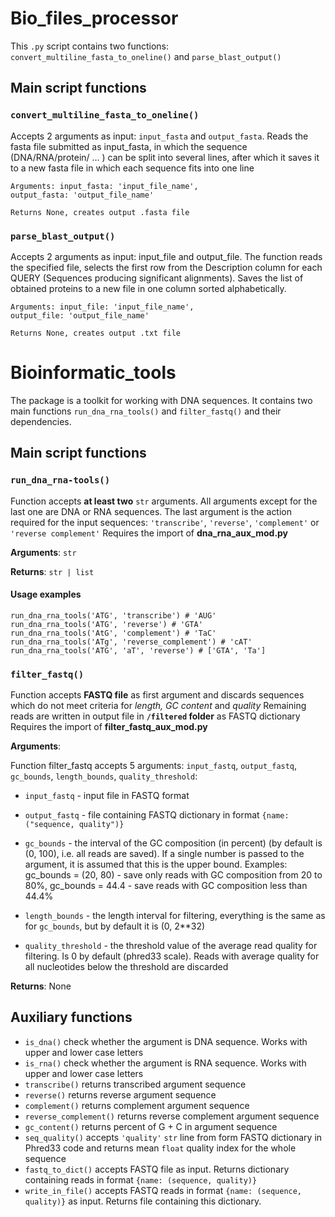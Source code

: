 # Bio_files_processor

This `.py` script contains two functions: `convert_multiline_fasta_to_oneline()`
and `parse_blast_output()`

## Main script functions

### `convert_multiline_fasta_to_oneline()`

Accepts 2 arguments as input: `input_fasta` and `output_fasta`.
Reads the fasta file submitted as input_fasta, in which the
sequence (DNA/RNA/protein/ ... ) can be split into several
lines, after which it saves it to a new fasta file in which
each sequence fits into one line

    Arguments: input_fasta: 'input_file_name',
    output_fasta: 'output_file_name'

    Returns None, creates output .fasta file

### `parse_blast_output()`

Accepts 2 arguments as input: input_file and output_file.
The function reads the specified file, selects the first
row from the Description column for each QUERY (Sequences
producing significant alignments). Saves the list of obtained
proteins to a new file in one column sorted alphabetically.

    Arguments: input_file: 'input_file_name',
    output_file: 'output_file_name'

    Returns None, creates output .txt file

# Bioinformatic_tools

The package is a toolkit for working with DNA sequences.
It contains two main functions `run_dna_rna_tools()` and
`filter_fastq()` and their dependencies.

## Main script functions

### `run_dna_rna-tools()`

Function accepts **at least two** `str` arguments.
All arguments except for the last one are DNA or RNA sequences.
The last argument is the action required for the input 
sequences: `'transcribe'`, `'reverse'`, `'complement'` or `
'reverse complement'`
Requires the import of **dna_rna_aux_mod.py**

**Arguments**: `str`

**Returns**: `str | list`

#### Usage examples
```
run_dna_rna_tools('ATG', 'transcribe') # 'AUG'
run_dna_rna_tools('ATG', 'reverse') # 'GTA'
run_dna_rna_tools('AtG', 'complement') # 'TaC'
run_dna_rna_tools('ATg', 'reverse_complement') # 'cAT'
run_dna_rna_tools('ATG', 'aT', 'reverse') # ['GTA', 'Ta']
```

### `filter_fastq()`

Function accepts **FASTQ file** as first argument and discards
sequences which do not meet criteria for *length, GC content* and *quality*
Remaining reads are written in output file in **`/filtered` folder**
as FASTQ dictionary
Requires the import of **filter_fastq_aux_mod.py**

**Arguments**:

Function filter_fastq accepts 5 arguments:
`input_fastq`, `output_fastq`, `gc_bounds`, `length_bounds`, `quality_threshold`:

* `input_fastq` - input file in FASTQ format

* `output_fastq` - file containing FASTQ dictionary
in format `{name: ("sequence, quality")}`

* `gc_bounds` - the interval of the GC composition (in percent)
(by default is (0, 100), i.e. all reads are saved). If a single number
is passed to the argument, it is assumed that this is the upper bound.
Examples: gc_bounds = (20, 80) - save only reads with GC composition
from 20 to 80%, gc_bounds = 44.4 - save reads with GC composition less
than 44.4%

* `length_bounds` - the length interval for filtering, everything
is the same as for `gc_bounds`, but by default it is (0, 2**32)

* `quality_threshold` - the threshold value of the average read quality for
filtering. Is 0 by default (phred33 scale). Reads with average
quality for all nucleotides below the threshold are discarded

**Returns**: None

## Auxiliary functions

+ `is_dna()` check whether the argument is DNA sequence. Works with upper
and lower case letters
+ `is_rna()` check whether the argument is RNA sequence. Works with upper
and lower case letters
+ `transcribe()` returns transcribed argument sequence
+ `reverse()` returns reverse argument sequence
+ `complement()` returns complement argument sequence
+ `reverse_complement()` returns reverse complement argument sequence
+ `gc_content()` returns percent of G + C in argument sequence
+ `seq_quality()` accepts `'quality'` `str` line from form FASTQ dictionary in Phred33 code
and returns mean `float` quality index for the whole sequence
+ `fastq_to_dict()` accepts FASTQ file as input. Returns dictionary containing reads in format
`{name: (sequence, quality)}`
+ `write_in_file()` accepts FASTQ reads in format `{name: (sequence, quality)}` as input.
Returns file containing this dictionary.
